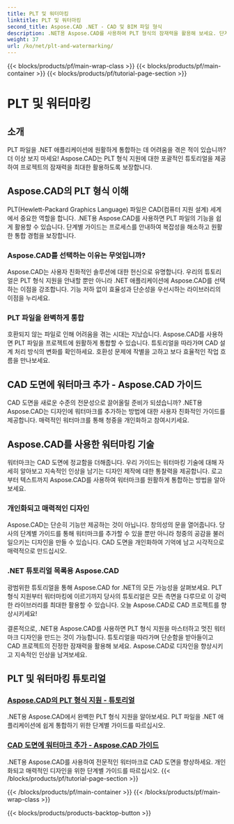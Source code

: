 ```yaml
---
title: PLT 및 워터마킹
linktitle: PLT 및 워터마킹
second_title: Aspose.CAD .NET - CAD 및 BIM 파일 형식
description: .NET용 Aspose.CAD를 사용하여 PLT 형식의 잠재력을 활용해 보세요. 단계별 튜토리얼을 통해 PLT 파일을 귀하의 응용 프로그램에 쉽게 통합하십시오.
weight: 37
url: /ko/net/plt-and-watermarking/
---
```


{{< blocks/products/pf/main-wrap-class >}}
{{< blocks/products/pf/main-container >}}
{{< blocks/products/pf/tutorial-page-section >}}

# PLT 및 워터마킹


## 소개

PLT 파일을 .NET 애플리케이션에 원활하게 통합하는 데 어려움을 겪은 적이 있습니까? 더 이상 보지 마세요! Aspose.CAD는 PLT 형식 지원에 대한 포괄적인 튜토리얼을 제공하여 프로젝트의 잠재력을 최대한 활용하도록 보장합니다.

## Aspose.CAD의 PLT 형식 이해

PLT(Hewlett-Packard Graphics Language) 파일은 CAD(컴퓨터 지원 설계) 세계에서 중요한 역할을 합니다. .NET용 Aspose.CAD를 사용하면 PLT 파일의 기능을 쉽게 활용할 수 있습니다. 단계별 가이드는 프로세스를 안내하여 복잡성을 해소하고 원활한 통합 경험을 보장합니다.

### Aspose.CAD를 선택하는 이유는 무엇입니까?

Aspose.CAD는 사용자 친화적인 솔루션에 대한 헌신으로 유명합니다. 우리의 튜토리얼은 PLT 형식 지원을 안내할 뿐만 아니라 .NET 애플리케이션에 Aspose.CAD를 선택하는 이점을 강조합니다. 기능 저하 없이 효율성과 단순성을 우선시하는 라이브러리의 이점을 누리세요.

### PLT 파일을 완벽하게 통합

호환되지 않는 파일로 인해 어려움을 겪는 시대는 지났습니다. Aspose.CAD를 사용하면 PLT 파일을 프로젝트에 원활하게 통합할 수 있습니다. 튜토리얼을 따라가며 CAD 설계 처리 방식의 변화를 확인하세요. 호환성 문제에 작별을 고하고 보다 효율적인 작업 흐름을 만나보세요.

## CAD 도면에 워터마크 추가 - Aspose.CAD 가이드

CAD 도면을 새로운 수준의 전문성으로 끌어올릴 준비가 되셨습니까? .NET용 Aspose.CAD는 디자인에 워터마크를 추가하는 방법에 대한 사용자 친화적인 가이드를 제공합니다. 매력적인 워터마크를 통해 청중을 개인화하고 참여시키세요.

## Aspose.CAD를 사용한 워터마킹 기술

워터마크는 CAD 도면에 정교함을 더해줍니다. 우리 가이드는 워터마킹 기술에 대해 자세히 알아보고 지속적인 인상을 남기는 디자인 제작에 대한 통찰력을 제공합니다. 로고부터 텍스트까지 Aspose.CAD를 사용하여 워터마크를 원활하게 통합하는 방법을 알아보세요.

### 개인화되고 매력적인 디자인

Aspose.CAD는 단순히 기능만 제공하는 것이 아닙니다. 창의성의 문을 열어줍니다. 당사의 단계별 가이드를 통해 워터마크를 추가할 수 있을 뿐만 아니라 청중의 공감을 불러일으키는 디자인을 만들 수 있습니다. CAD 도면을 개인화하여 기억에 남고 시각적으로 매력적으로 만드십시오.

### .NET 튜토리얼 목록용 Aspose.CAD

광범위한 튜토리얼을 통해 Aspose.CAD for .NET의 모든 가능성을 살펴보세요. PLT 형식 지원부터 워터마킹에 이르기까지 당사의 튜토리얼은 모든 측면을 다루므로 이 강력한 라이브러리를 최대한 활용할 수 있습니다. 오늘 Aspose.CAD로 CAD 프로젝트를 향상시키세요!

결론적으로, .NET용 Aspose.CAD를 사용하면 PLT 형식 지원을 마스터하고 멋진 워터마크 디자인을 만드는 것이 가능합니다. 튜토리얼을 따라가며 단순함을 받아들이고 CAD 프로젝트의 진정한 잠재력을 활용해 보세요. Aspose.CAD로 디자인을 향상시키고 지속적인 인상을 남겨보세요.
## PLT 및 워터마킹 튜토리얼
### [Aspose.CAD의 PLT 형식 지원 - 튜토리얼](./plt-format-support-in-aspose-cad/)
.NET용 Aspose.CAD에서 완벽한 PLT 형식 지원을 알아보세요. PLT 파일을 .NET 애플리케이션에 쉽게 통합하기 위한 단계별 가이드를 따르십시오.
### [CAD 도면에 워터마크 추가 - Aspose.CAD 가이드](./adding-watermarks-to-cad-drawings/)
.NET용 Aspose.CAD를 사용하여 전문적인 워터마크로 CAD 도면을 향상하세요. 개인화되고 매력적인 디자인을 위한 단계별 가이드를 따르십시오.
{{< /blocks/products/pf/tutorial-page-section >}}

{{< /blocks/products/pf/main-container >}}
{{< /blocks/products/pf/main-wrap-class >}}

{{< blocks/products/products-backtop-button >}}
